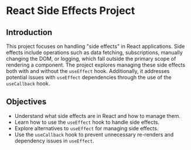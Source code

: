 # React Side Effects Project

## Introduction

This project focuses on handling "side effects" in React applications. Side effects include operations such as data fetching, subscriptions, manually changing the DOM, or logging, which fall outside the primary scope of rendering a component. The project explores managing these side effects both with and without the `useEffect` hook. Additionally, it addresses potential issues with `useEffect` dependencies through the use of the `useCallback` hook.

## Objectives

- Understand what side effects are in React and how to manage them.
- Learn how to use the `useEffect` hook to handle side effects.
- Explore alternatives to `useEffect` for managing side effects.
- Use the `useCallback` hook to prevent unnecessary re-renders and dependency issues in `useEffect`.
